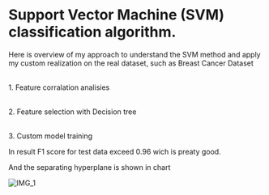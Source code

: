 # Support Vector Machine (SVM) classification algorithm.

Here is overview of my approach to understand the SVM method and apply my custom realization on the real dataset, such as Breast Cancer Dataset<br />

<br />1. Feature corralation analisies

<br />2. Feature selection with Decision tree

<br />3. Custom model training

In result F1 score for test data exceed 0.96 wich is preaty good.

And the separating hyperplane is shown in chart

![IMG_1](https://github.com/user-attachments/assets/561a1348-174e-4cf4-a432-eb373a519912)
